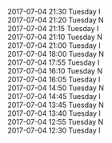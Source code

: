2017-07-04 21:30 Tuesday  I  
2017-07-04 21:20 Tuesday  N  
2017-07-04 21:15 Tuesday  I  
2017-07-04 21:10 Tuesday  N  
2017-07-04 21:00 Tuesday  I  
2017-07-04 18:00 Tuesday  N  
2017-07-04 17:55 Tuesday  I  
2017-07-04 16:10 Tuesday  N  
2017-07-04 16:05 Tuesday  I  
2017-07-04 14:50 Tuesday  N  
2017-07-04 14:45 Tuesday  I  
2017-07-04 13:45 Tuesday  N  
2017-07-04 13:40 Tuesday  I  
2017-07-04 12:55 Tuesday  N  
2017-07-04 12:30 Tuesday  I  
